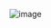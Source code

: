 ![image](https://user-images.githubusercontent.com/39220694/206263154-15c087ae-3fbe-4183-b6c4-6cbee4315952.png)
